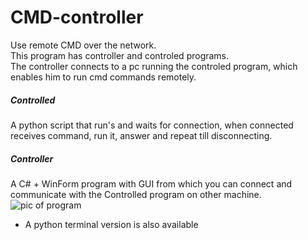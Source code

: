 # CMD-controller
Use remote CMD over the network.  
This program has controller and controled programs.  
The controller connects to a pc running the controled program, which enables him to run cmd commands remotely.  

##### Controlled
A python script that run's and waits for connection, when connected receives command, run it, answer and repeat till disconnecting. 

##### Controller
A C# + WinForm program with GUI from which you can connect and communicate with the Controlled program on other machine. 
![pic of program](https://i.ibb.co/7rSK8S6/download.png)
* A python terminal version is also available
